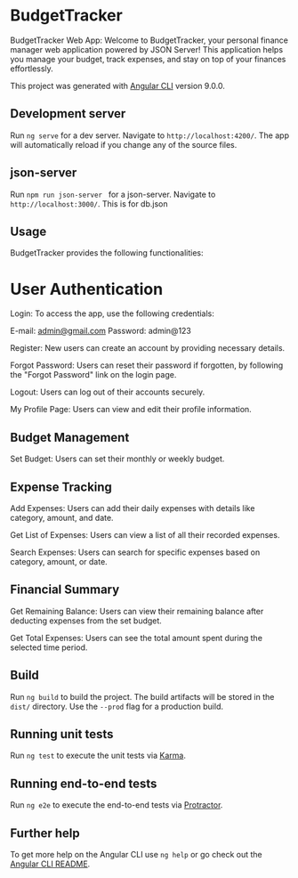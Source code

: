 # BudgetTracker

BudgetTracker Web App:
Welcome to BudgetTracker, your personal finance manager web application powered by JSON Server! This application helps you manage your budget, track expenses, and stay on top of your finances effortlessly.

This project was generated with [Angular CLI](https://github.com/angular/angular-cli) version 9.0.0.

## Development server

Run `ng serve` for a dev server. Navigate to `http://localhost:4200/`. The app will automatically reload if you change any of the source files.

## json-server

Run `npm run json-server ` for a json-server. Navigate to `http://localhost:3000/`. This is for db.json 

## Usage
BudgetTracker provides the following functionalities:

# User Authentication
Login: To access the app, use the following credentials:

E-mail: admin@gmail.com
Password: admin@123


Register: New users can create an account by providing necessary details.

Forgot Password: Users can reset their password if forgotten, by following the "Forgot Password" link on the login page.

Logout: Users can log out of their accounts securely.

My Profile Page: Users can view and edit their profile information.

## Budget Management
Set Budget: Users can set their monthly or weekly budget.

## Expense Tracking
Add Expenses: Users can add their daily expenses with details like category, amount, and date.

Get List of Expenses: Users can view a list of all their recorded expenses.

Search Expenses: Users can search for specific expenses based on category, amount, or date.

## Financial Summary
Get Remaining Balance: Users can view their remaining balance after deducting expenses from the set budget.

Get Total Expenses: Users can see the total amount spent during the selected time period.


## Build

Run `ng build` to build the project. The build artifacts will be stored in the `dist/` directory. Use the `--prod` flag for a production build.

## Running unit tests

Run `ng test` to execute the unit tests via [Karma](https://karma-runner.github.io).

## Running end-to-end tests

Run `ng e2e` to execute the end-to-end tests via [Protractor](http://www.protractortest.org/).

## Further help

To get more help on the Angular CLI use `ng help` or go check out the [Angular CLI README](https://github.com/angular/angular-cli/blob/master/README.md).
